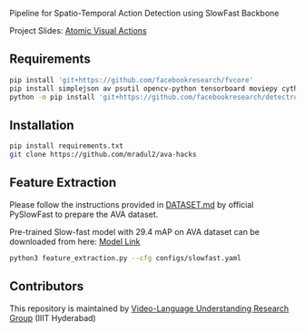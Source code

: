 Pipeline for Spatio-Temporal Action Detection using SlowFast Backbone

Project Slides: [Atomic Visual Actions](https://docs.google.com/presentation/d/1OUVZ513kxAnBVbeMvSL1BrT87A0IhdieOdpO5xmOrAc/edit?usp=sharing)

## Requirements

``` bash
pip install 'git+https://github.com/facebookresearch/fvcore'
pip install simplejson av psutil opencv-python tensorboard moviepy cython
python -m pip install 'git+https://github.com/facebookresearch/detectron2.git'
```
## Installation

``` bash
pip install requirements.txt
git clone https://github.com/mradul2/ava-hacks
```
## Feature Extraction

Please follow the instructions provided in [DATASET.md](https://github.com/facebookresearch/SlowFast/blob/main/slowfast/datasets/DATASET.md) by official PySlowFast to prepare the AVA dataset.

Pre-trained Slow-fast model with 29.4 mAP on AVA dataset can be downloaded from here: [Model Link](https://dl.fbaipublicfiles.com/pyslowfast/model_zoo/ava/SLOWFAST_64x2_R101_50_50.pkl)

```bash
python3 feature_extraction.py --cfg configs/slowfast.yaml
```

## Contributors

This repository is maintained by [Video-Language Understanding Research Group](https://makarandtapaswi.github.io) (IIIT Hyderabad)
